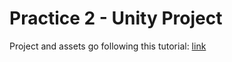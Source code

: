 # Practice 2 - Unity Project

Project and assets go following this tutorial: [link](https://youtu.be/Sqb-Ue7wpsI)

